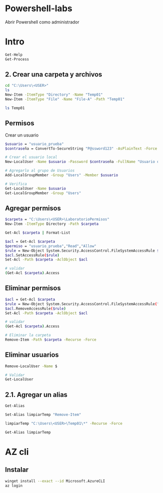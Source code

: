 # Powershell-labs <!-- omit in toc -->

Abrir Powershell como administrador

# Intro
```sh
Get-Help
Get-Process
```
## 2. Crear una carpeta y archivos
```sh
cd "C:\Users\<USER>"
ls
New-Item -ItemType "Directory" -Name "Temp01"
New-Item -ItemType "File" -Name "File-A" -Path "Temp01"

ls Temp01
```

## Permisos
Crear un usuario
```sh
$usuario = "usuario_prueba"
$contraseña = ConvertTo-SecureString "P@ssword123" -AsPlainText -Force

# Crear el usuario local
New-LocalUser -Name $usuario -Password $contraseña -FullName "Usuario de Prueba" -Description "Cuenta temporal para laboratorio"

# Agregarlo al grupo de Usuarios
Add-LocalGroupMember -Group "Users" -Member $usuario

# Verifica
Get-LocalUser -Name $usuario
Get-LocalGroupMember -Group "Users"

```

## Agregar permisos
```sh
$carpeta = "C:\Users\<USER>\LaboratorioPermisos"
New-Item -ItemType Directory -Path $carpeta

Get-Acl $carpeta | Format-List

$acl = Get-Acl $carpeta
$permiso = "usuario_prueba","Read","Allow"
$rule = New-Object System.Security.AccessControl.FileSystemAccessRule $permiso
$acl.SetAccessRule($rule)
Set-Acl -Path $carpeta -AclObject $acl

# validar
(Get-Acl $carpeta).Access
```

## Eliminar permisos
```sh
$acl = Get-Acl $carpeta
$rule = New-Object System.Security.AccessControl.FileSystemAccessRule("usuario_prueba","Read","Allow")
$acl.RemoveAccessRule($rule)
Set-Acl -Path $carpeta -AclObject $acl

# validar
(Get-Acl $carpeta).Access

# Eliminar la carpeta
Remove-Item -Path $carpeta -Recurse -Force
```

## Eliminar usuarios
```sh
Remove-LocalUser -Name $

# Validar
Get-LocalUser
```

## 2.1. Agregar un alias
```sh
Get-Alias

Set-Alias limpiarTemp "Remove-Item"

limpiarTemp "C:\Users\<USER>\Temp01\*" -Recurse -Force

Get-Alias limpiarTemp
```

# AZ cli
## Instalar
```sh
winget install --exact --id Microsoft.AzureCLI
az login
```

